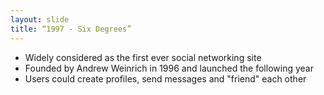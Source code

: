 ```yaml
---
layout: slide
title: “1997 - Six Degrees”
---
```

*   Widely considered as the first ever social networking site
*   Founded by Andrew Weinrich in 1996 and launched the following year
*   Users could create profiles, send messages and "friend" each other

